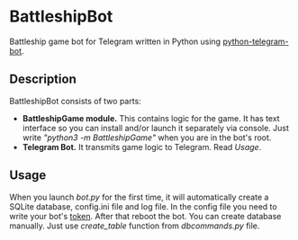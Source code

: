 # BattleshipBot
Battleship game bot for Telegram written in Python using [python-telegram-bot](https://github.com/python-telegram-bot/python-telegram-bot).

## Description
BattleshipBot consists of two parts:
* **BattleshipGame module.** This contains logic for the game. It has text interface so you can install and/or launch it separately via console. Just write *"python3 -m BattleshipGame"* when you are in the bot's root.
* **Telegram Bot.** It transmits game logic to Telegram. Read *Usage*.


## Usage
When you launch *bot.py* for the first time, it will automatically create a SQLite database, config.ini file and log file. In the config file you need to write your bot's [token](https://core.telegram.org/bots/api#authorizing-your-bot). After that reboot the bot. You can create database manually. Just use *create_table* function from *dbcommands.py* file.

